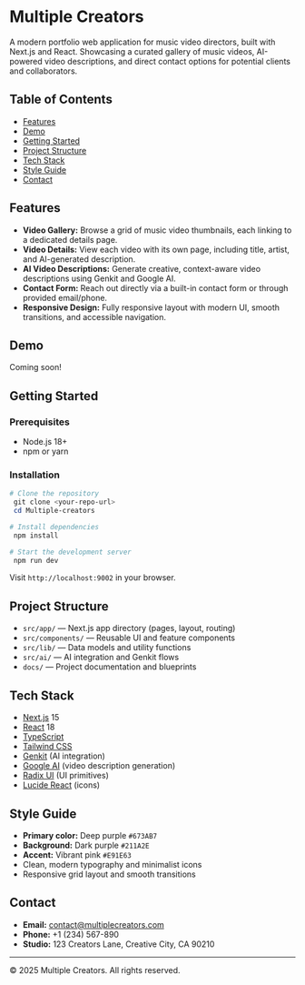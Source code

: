 # Multiple Creators

A modern portfolio web application for music video directors, built with Next.js and React. Showcasing a curated gallery of music videos, AI-powered video descriptions, and direct contact options for potential clients and collaborators.

## Table of Contents

- [Features](#features)
- [Demo](#demo)
- [Getting Started](#getting-started)
- [Project Structure](#project-structure)
- [Tech Stack](#tech-stack)
- [Style Guide](#style-guide)
- [Contact](#contact)

## Features

- **Video Gallery:** Browse a grid of music video thumbnails, each linking to a dedicated details page.
- **Video Details:** View each video with its own page, including title, artist, and AI-generated description.
- **AI Video Descriptions:** Generate creative, context-aware video descriptions using Genkit and Google AI.
- **Contact Form:** Reach out directly via a built-in contact form or through provided email/phone.
- **Responsive Design:** Fully responsive layout with modern UI, smooth transitions, and accessible navigation.

## Demo

Coming soon!

## Getting Started

### Prerequisites

- Node.js 18+
- npm or yarn

### Installation

```powershell
# Clone the repository
 git clone <your-repo-url>
 cd Multiple-creators

# Install dependencies
 npm install

# Start the development server
 npm run dev
```

Visit `http://localhost:9002` in your browser.

## Project Structure

- `src/app/` — Next.js app directory (pages, layout, routing)
- `src/components/` — Reusable UI and feature components
- `src/lib/` — Data models and utility functions
- `src/ai/` — AI integration and Genkit flows
- `docs/` — Project documentation and blueprints

## Tech Stack

- [Next.js](https://nextjs.org/) 15
- [React](https://react.dev/) 18
- [TypeScript](https://www.typescriptlang.org/)
- [Tailwind CSS](https://tailwindcss.com/)
- [Genkit](https://github.com/genkit-dev/genkit) (AI integration)
- [Google AI](https://ai.google/) (video description generation)
- [Radix UI](https://www.radix-ui.com/) (UI primitives)
- [Lucide React](https://lucide.dev/) (icons)

## Style Guide

- **Primary color:** Deep purple `#673AB7`
- **Background:** Dark purple `#211A2E`
- **Accent:** Vibrant pink `#E91E63`
- Clean, modern typography and minimalist icons
- Responsive grid layout and smooth transitions

## Contact

- **Email:** [contact@multiplecreators.com](mailto:contact@multiplecreators.com)
- **Phone:** +1 (234) 567-890
- **Studio:** 123 Creators Lane, Creative City, CA 90210

---

© 2025 Multiple Creators. All rights reserved.
